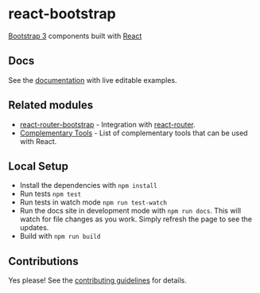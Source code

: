 # react-bootstrap

[Bootstrap 3][bootstrap] components built with [React][react]

## Docs

See the [documentation][documentation] with live editable examples.

## Related modules

- [react-router-bootstrap][react-router-bootstrap] - Integration with [react-router][react-router].
- [Complementary Tools][complementary-tools] - List of complementary tools that
  can be used with React.

## Local Setup

- Install the dependencies with `npm install`
- Run tests `npm test`
- Run tests in watch mode `npm run test-watch`
- Run the docs site in development mode with `npm run docs`. This will watch
  for file changes as you work. Simply refresh the page to see the updates.
- Build with `npm run build`

## Contributions

Yes please! See the [contributing guidelines][contributing] for details.

[bootstrap]: http://getbootstrap.com
[react]: http://facebook.github.io/react/

[documentation]: http://react-bootstrap.github.io
[contributing]: https://github.com/react-bootstrap/react-bootstrap/blob/master/CONTRIBUTING.md

[build-badge]: https://travis-ci.org/react-bootstrap/react-bootstrap.svg
[build]: https://travis-ci.org/react-bootstrap/react-bootstrap

[npm-badge]: https://badge.fury.io/js/react-bootstrap.svg
[npm]: http://badge.fury.io/js/react-bootstrap

[bower-badge]: https://badge.fury.io/bo/react-bootstrap.svg
[bower]: http://badge.fury.io/bo/react-bootstrap 

[gitter-badge]: https://badges.gitter.im/Join%20Chat.svg
[gitter]: https://gitter.im/react-bootstrap/react-bootstrap?utm_source=badge&utm_medium=badge&utm_campaign=pr-badge&utm_content=badge

[deps-badge]: https://david-dm.org/react-bootstrap/react-bootstrap.svg
[deps]: https://david-dm.org/react-bootstrap/react-bootstrap

[dev-deps-badge]: https://david-dm.org/react-bootstrap/react-bootstrap/dev-status.svg
[dev-deps]: https://david-dm.org/react-bootstrap/react-bootstrap#info=devDependencies

[peer-deps-badge]: https://david-dm.org/react-bootstrap/react-bootstrap/peer-status.svg
[peer-deps]: https://david-dm.org/react-bootstrap/react-bootstrap#info=peerDependencies 

[react-router-bootstrap]: https://github.com/react-bootstrap/react-router-bootstrap
[react-router]: https://github.com/rackt/react-router

[complementary-tools]: https://github.com/facebook/react/wiki/Complementary-Tools

[huboard-badge]: https://img.shields.io/badge/Hu-Board-7965cc.svg
[huboard]: https://huboard.com/react-bootstrap/react-bootstrap

[appveyor-badge]: https://ci.appveyor.com/api/projects/status/ylitpyo6n5yq1s6i/branch/master?svg=true
[appveyor]: https://ci.appveyor.com/project/react-bootstrap/react-bootstrap/branch/master
